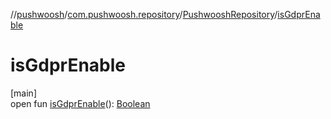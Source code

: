 //[pushwoosh](../../../index.md)/[com.pushwoosh.repository](../index.md)/[PushwooshRepository](index.md)/[isGdprEnable](is-gdpr-enable.md)

# isGdprEnable

[main]\
open fun [isGdprEnable](is-gdpr-enable.md)(): [Boolean](https://kotlinlang.org/api/latest/jvm/stdlib/kotlin-stdlib/kotlin/-boolean/index.html)
